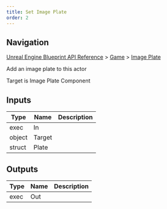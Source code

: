 ```yaml
---
title: Set Image Plate
order: 2
---
```

## Navigation

[Unreal Engine Blueprint API Reference](https://dev.epicgames.com/documentation/en-us/unreal-engine/BlueprintAPI) > [Game](https://dev.epicgames.com/documentation/en-us/unreal-engine/BlueprintAPI/Game) > [Image Plate](https://dev.epicgames.com/documentation/en-us/unreal-engine/BlueprintAPI/Game/ImagePlate)

Add an image plate to this actor

Target is Image Plate Component

## Inputs

| Type | Name | Description |
| --- | --- | --- |
| exec | In |  |
| object | Target |  |
| struct | Plate |  |

## Outputs

| Type | Name | Description |
| --- | --- | --- |
| exec | Out |  |
